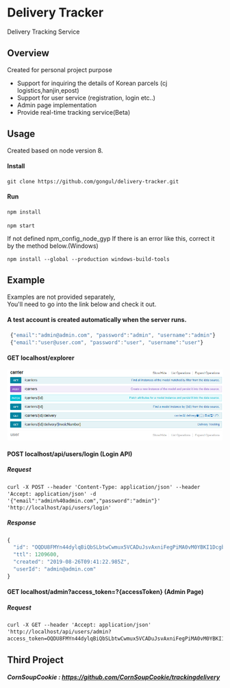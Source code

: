# Delivery Tracker
Delivery Tracking Service

## Overview
Created for personal project purpose 

  * Support for inquiring the details of Korean parcels (cj logistics,hanjin,epost)
  * Support for user service (registration, login etc..)
  * Admin page implementation
  * Provide real-time tracking service(Beta)

## Usage
Created based on node version 8.

#### Install 
```
git clone https://github.com/gongul/delivery-tracker.git
```

#### Run 
```
npm install

npm start 
```

If not defined npm_config_node_gyp If there is an error like this, correct it by the method below.(Windows)
```
npm install --global --production windows-build-tools 
```

## Example
Examples are not provided separately,<br/>
You'll need to go into the link below and check it out.

#### A test account is created automatically when the server runs.
```javascript
 {"email":"admin@admin.com", "password":"admin", "username":"admin"}
 {"email":"user@user.com", "password":"user", "username":"user"}
```

####  GET localhost/explorer
![example](./example.PNG)


#### POST localhost/api/users/login (Login API)
##### Request 
```
curl -X POST --header 'Content-Type: application/json' --header 'Accept: application/json' -d '{"email":"admin%40admin.com","password":"admin"}' 'http://localhost/api/users/login'
```
##### Response
```javascript
{
  "id": "OQDU8FMYn44dylqBiQbSLbtwCwmux5VCADuJsvAxniFegPiMA0vM0YBKI1Dcgb58",
  "ttl": 1209600,
  "created": "2019-08-26T09:41:22.985Z",
  "userId": "admin@admin.com"
}
```

#### GET localhost/admin?access_token=?{accessToken} (Admin Page)
##### Request 
```
curl -X GET --header 'Accept: application/json' 'http://localhost/api/users/admin?access_token=OQDU8FMYn44dylqBiQbSLbtwCwmux5VCADuJsvAxniFegPiMA0vM0YBKI1Dcgb58'
```



## Third Project 
##### CornSoupCookie : https://github.com/CornSoupCookie/trackingdelivery
